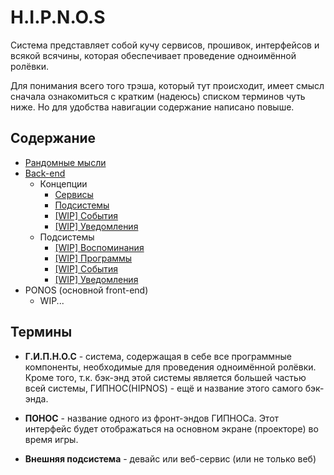 # H.I.P.N.O.S

Система представляет собой кучу сервисов, прошивок, интерфейсов и всякой всячины, которая обеспечивает проведение
одноимённой ролёвки.

Для понимания всего того трэша, который тут происходит, имеет смысл сначала ознакомиться с кратким (надеюсь) списком 
терминов чуть ниже. Но для удобства навигации содержание написано повыше.

## Содержание
* [Рандомные мысли](random.md)
* [Back-end](be/main.md)
  * Концепции
    * [Сервисы](be/concepts/services.md)
    * [Подсистемы](be/concepts/subsystems.md)
    * [[WIP] События](be/concepts/events.md)
    * [[WIP] Уведомления](be/concepts/notifications.md)
  * Подсистемы
    * [[WIP] Воспоминания](be/subsystems/memories.md)
    * [[WIP] Программы](be/subsystems/hipnos_programs.md)
    * [[WIP] События](be/subsystems/events.md)
    * [[WIP] Уведомления](be/subsystems/notifications.md)
* PONOS (основной front-end)
  * WIP...

## Термины
* __Г.И.П.Н.О.С__ - система, содержащая в себе все программные компоненты, необходимые для проведения одноимённой ролёвки.
Кроме того, т.к. бэк-энд этой системы является большей частью всей системы, 
ГИПНОС(HIPNOS) - ещё и название этого самого бэк-энда.

* __ПОНОС__ - название одного из фронт-эндов ГИПНОСа. Этот интерфейс будет отображаться на основном экране (проекторе) 
во время игры.

* __Внешняя подсистема__ - девайс или веб-сервис (или не только веб)
